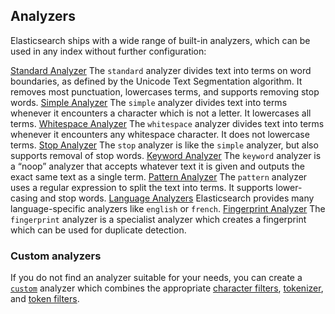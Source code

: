 ## Analyzers

Elasticsearch ships with a wide range of built-in analyzers, which can be used in any index without further configuration:

[Standard Analyzer](analysis-standard-analyzer.html)
     The `standard` analyzer divides text into terms on word boundaries, as defined by the Unicode Text Segmentation algorithm. It removes most punctuation, lowercases terms, and supports removing stop words. 
[Simple Analyzer](analysis-simple-analyzer.html)
     The `simple` analyzer divides text into terms whenever it encounters a character which is not a letter. It lowercases all terms. 
[Whitespace Analyzer](analysis-whitespace-analyzer.html)
     The `whitespace` analyzer divides text into terms whenever it encounters any whitespace character. It does not lowercase terms. 
[Stop Analyzer](analysis-stop-analyzer.html)
     The `stop` analyzer is like the `simple` analyzer, but also supports removal of stop words. 
[Keyword Analyzer](analysis-keyword-analyzer.html)
     The `keyword` analyzer is a “noop” analyzer that accepts whatever text it is given and outputs the exact same text as a single term. 
[Pattern Analyzer](analysis-pattern-analyzer.html)
     The `pattern` analyzer uses a regular expression to split the text into terms. It supports lower-casing and stop words. 
[Language Analyzers](analysis-lang-analyzer.html)
     Elasticsearch provides many language-specific analyzers like `english` or `french`. 
[Fingerprint Analyzer](analysis-fingerprint-analyzer.html)
     The `fingerprint` analyzer is a specialist analyzer which creates a fingerprint which can be used for duplicate detection. 

### Custom analyzers

If you do not find an analyzer suitable for your needs, you can create a [`custom`](analysis-custom-analyzer.html) analyzer which combines the appropriate [character filters](analysis-charfilters.html), [tokenizer](analysis-tokenizers.html), and [token filters](analysis-tokenfilters.html).
